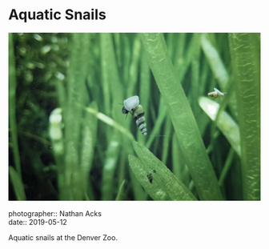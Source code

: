 # Aquatic Snails

![A snail clings to the glass of an aquarium](assets/2019-05-12-aquatic-snails.webp)

photographer:: Nathan Acks  
date:: 2019-05-12

Aquatic snails at the Denver Zoo.
